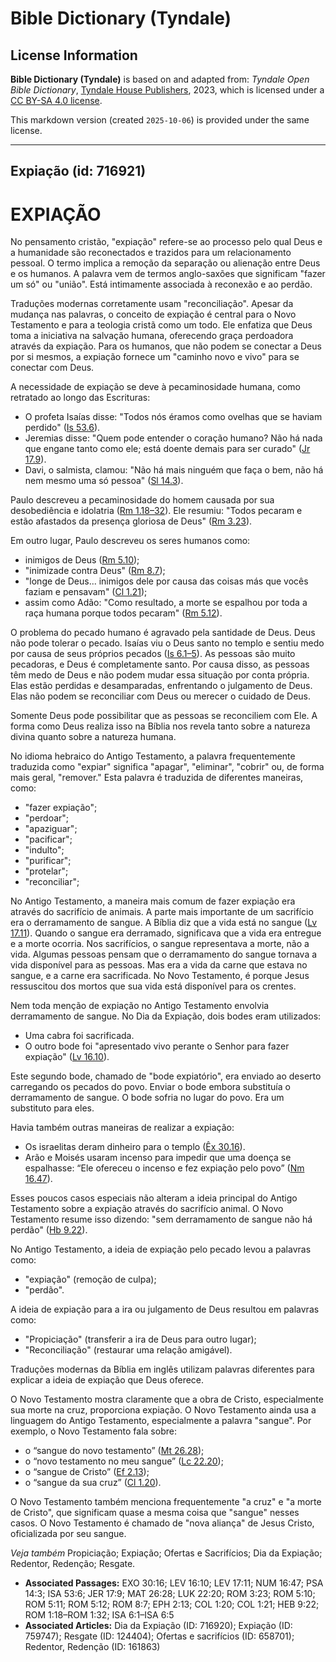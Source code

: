 # Bible Dictionary (Tyndale)

## License Information

**Bible Dictionary (Tyndale)** is based on and adapted from: _Tyndale Open Bible Dictionary_, [Tyndale House Publishers](https://tyndaleopenresources.com/), 2023, which is licensed under a [CC BY-SA 4.0 license](https://creativecommons.org/licenses/by-sa/4.0/legalcode.en).

This markdown version (created `2025-10-06`) is provided under the same license.



--------------------------------

## Expiação (id: 716921)

EXPIAÇÃO
========

No pensamento cristão, "expiação" refere\-se ao processo pelo qual Deus e a humanidade são reconectados e trazidos para um relacionamento pessoal. O termo implica a remoção da separação ou alienação entre Deus e os humanos. A palavra vem de termos anglo\-saxões que significam "fazer um só" ou "união". Está intimamente associada à reconexão e ao perdão.

Traduções modernas corretamente usam "reconciliação". Apesar da mudança nas palavras, o conceito de expiação é central para o Novo Testamento e para a teologia cristã como um todo. Ele enfatiza que Deus toma a iniciativa na salvação humana, oferecendo graça perdoadora através da expiação. Para os humanos, que não podem se conectar a Deus por si mesmos, a expiação fornece um "caminho novo e vivo" para se conectar com Deus.

A necessidade de expiação se deve à pecaminosidade humana, como retratado ao longo das Escrituras:

* O profeta Isaías disse: "Todos nós éramos como ovelhas que se haviam perdido" ([Is 53\.6](https://ref.ly/Isa53:6)).
* Jeremias disse: "Quem pode entender o coração humano? Não há nada que engane tanto como ele; está doente demais para ser curado" ([Jr 17\.9](https://ref.ly/Jer17:9)).
* Davi, o salmista, clamou: "Não há mais ninguém que faça o bem, não há nem mesmo uma só pessoa" ([Sl 14\.3](https://ref.ly/Ps14:3)).

Paulo descreveu a pecaminosidade do homem causada por sua desobediência e idolatria ([Rm 1\.18–32](https://ref.ly/Rom1:18-Rom1:32)). Ele resumiu: "Todos pecaram e estão afastados da presença gloriosa de Deus" ([Rm 3\.23](https://ref.ly/Rom3:23)).

Em outro lugar, Paulo descreveu os seres humanos como:

* inimigos de Deus ([Rm 5\.10](https://ref.ly/Rom5:10));
* "inimizade contra Deus" ([Rm 8\.7](https://ref.ly/Rom8:7));
* "longe de Deus... inimigos dele por causa das coisas más que vocês faziam e pensavam" ([Cl 1\.21](https://ref.ly/Col1:21));
* assim como Adão: "Como resultado, a morte se espalhou por toda a raça humana porque todos pecaram" ([Rm 5\.12](https://ref.ly/Rom5:12)).

O problema do pecado humano é agravado pela santidade de Deus. Deus não pode tolerar o pecado. Isaías viu o Deus santo no templo e sentiu medo por causa de seus próprios pecados ([Is 6\.1–5](https://ref.ly/Isa6:1-Isa6:5)). As pessoas são muito pecadoras, e Deus é completamente santo. Por causa disso, as pessoas têm medo de Deus e não podem mudar essa situação por conta própria. Elas estão perdidas e desamparadas, enfrentando o julgamento de Deus. Elas não podem se reconciliar com Deus ou merecer o cuidado de Deus.

Somente Deus pode possibilitar que as pessoas se reconciliem com Ele. A forma como Deus realiza isso na Bíblia nos revela tanto sobre a natureza divina quanto sobre a natureza humana.

No idioma hebraico do Antigo Testamento, a palavra frequentemente traduzida como "expiar" significa "apagar", "eliminar", "cobrir" ou, de forma mais geral, "remover." Esta palavra é traduzida de diferentes maneiras, como:

* "fazer expiação";
* "perdoar";
* "apaziguar";
* "pacificar";
* "indulto";
* "purificar";
* "protelar";
* "reconciliar";

No Antigo Testamento, a maneira mais comum de fazer expiação era através do sacrifício de animais. A parte mais importante de um sacrifício era o derramamento de sangue. A Bíblia diz que a vida está no sangue ([Lv 17\.11](https://ref.ly/Lev17:11)). Quando o sangue era derramado, significava que a vida era entregue e a morte ocorria. Nos sacrifícios, o sangue representava a morte, não a vida. Algumas pessoas pensam que o derramamento do sangue tornava a vida disponível para as pessoas. Mas era a vida da carne que estava no sangue, e a carne era sacrificada. No Novo Testamento, é porque Jesus ressuscitou dos mortos que sua vida está disponível para os crentes.

Nem toda menção de expiação no Antigo Testamento envolvia derramamento de sangue. No Dia da Expiação, dois bodes eram utilizados:

* Uma cabra foi sacrificada.
* O outro bode foi "apresentado vivo perante o Senhor para fazer expiação" ([Lv 16\.10](https://ref.ly/Lev16:10)).

Este segundo bode, chamado de "bode expiatório", era enviado ao deserto carregando os pecados do povo. Enviar o bode embora substituía o derramamento de sangue. O bode sofria no lugar do povo. Era um substituto para eles.

Havia também outras maneiras de realizar a expiação:

* Os israelitas deram dinheiro para o templo ([Êx 30\.16](https://ref.ly/Exod30:16)).
* Arão e Moisés usaram incenso para impedir que uma doença se espalhasse: “Ele ofereceu o incenso e fez expiação pelo povo” ([Nm 16\.47](https://ref.ly/Num16:47)).

Esses poucos casos especiais não alteram a ideia principal do Antigo Testamento sobre a expiação através do sacrifício animal. O Novo Testamento resume isso dizendo: "sem derramamento de sangue não há perdão" ([Hb 9\.22](https://ref.ly/Heb9:22)).

No Antigo Testamento, a ideia de expiação pelo pecado levou a palavras como:

* "expiação" (remoção de culpa);
* "perdão".

A ideia de expiação para a ira ou julgamento de Deus resultou em palavras como:

* "Propiciação" (transferir a ira de Deus para outro lugar);
* "Reconciliação" (restaurar uma relação amigável).

Traduções modernas da Bíblia em inglês utilizam palavras diferentes para explicar a ideia de expiação que Deus oferece.

O Novo Testamento mostra claramente que a obra de Cristo, especialmente sua morte na cruz, proporciona expiação. O Novo Testamento ainda usa a linguagem do Antigo Testamento, especialmente a palavra "sangue". Por exemplo, o Novo Testamento fala sobre:

* o “sangue do novo testamento” ([Mt 26\.28](https://ref.ly/Matt26:28));
* o “novo testamento no meu sangue” ([Lc 22\.20](https://ref.ly/Luke22:20));
* o “sangue de Cristo” ([Ef 2\.13](https://ref.ly/Eph2:13));
* o “sangue da sua cruz” ([Cl 1\.20](https://ref.ly/Col1:20)).

O Novo Testamento também menciona frequentemente "a cruz" e "a morte de Cristo", que significam quase a mesma coisa que "sangue" nesses casos. O Novo Testamento é chamado de "nova aliança" de Jesus Cristo, oficializada por seu sangue.

*Veja também* Propiciação; Expiação; Ofertas e Sacrifícios; Dia da Expiação; Redentor, Redenção; Resgate.

* **Associated Passages:** EXO 30:16; LEV 16:10; LEV 17:11; NUM 16:47; PSA 14:3; ISA 53:6; JER 17:9; MAT 26:28; LUK 22:20; ROM 3:23; ROM 5:10; ROM 5:11; ROM 5:12; ROM 8:7; EPH 2:13; COL 1:20; COL 1:21; HEB 9:22; ROM 1:18–ROM 1:32; ISA 6:1–ISA 6:5
* **Associated Articles:** Dia da Expiação (ID: 716920); Expiação (ID: 759747); Resgate (ID: 124404); Ofertas e sacrifícios (ID: 658701); Redentor, Redenção (ID: 161863)

